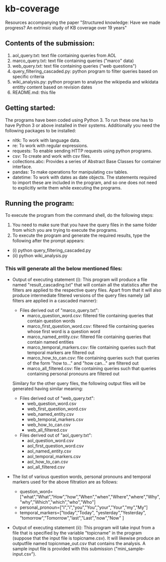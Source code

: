 # kb-coverage
Resources accompanying the paper "Structured knowledge: Have we made progress?  An extrinsic study of KB coverage over 19 years"
## Contents of the submission:
  1. aol_query.txt:                          text file containing queries from AOL
  2. marco_query.txt:                        text file containing queries ("marco" data)
  3. web_query.txt:                          text file containing queries ("web questions")
  4. query_filtering_cascaded.py:            python program to filter queries based on specific criteria 
  5. wiki_analysis.py:                       python program to analyse the wikipedia and wikidata entitty content based on revision dates
  6. README.md:                              this file
## Getting started:
The programs have been coded using Python 3. To run these one has to have Python 3 or above installed in their systems. Additionally you need the following packages to be         installed:
- nltk:		            To work with language data.
- re:		              To work with regular expressions.
- requests:		        To enable sending HTTP requests using python programs.
- csv:		              To create and work with csv files.
- collections.abc:     Provides a series of Abstract Base Classes for container interface.
- pandas:              To make operations for manipulating csv tables.
- datetime:            To work with dates as date objects.
The statements required to import these are included in the program, and so one does not need to explicitly write them while executing the programs.
## Running the program:
To execute the program from the command shell, do the following steps:
1. You need to make sure that you have the query files in the same folder from which you are trying to execute the programs.
2. To execute the program and generate the required results, type the following after the prompt appears:
 - (i)  python query_filtering_cascaded.py
 - (ii) python wiki_analysis.py 
### This will generate all the below mentioned files:
- Output of executing statement (i): This program will produce a file named "result_cascading.txt" that will contain all the statistics after the filters are applied to the respective query files. Apart from that it will also produce intermediate filtered versions of the query files namely (all filters are applied in a cascaded manner):
  - Files derived out of "marco_query.txt":
    - marco_question_word.csv: filtered file containing queries that contain question words
    - marco_first_question_word.csv: filtered file containing queries whose first word is a question word
    - marco_named_entity.csv: filtered file containing queries that contain named entities
    - marco_temporal_markers.csv: file containing queries such that temporal markers are filtered out
    - marco_how_to_can.csv: file containing queries such that queries of the form "how to..." and "how can..." are filtered out
    - marco_all_filtered.csv: file containing queries such that queries containing personal pronouns are filtered out
    
  Similary for the other query files, the following output files will be generated having similar meaning:
  - Files derived out of "web_query.txt":
     - web_question_word.csv
     - web_first_question_word.csv
     - web_named_entity.csv
     - web_temporal_markers.csv
     - web_how_to_can.csv
     - web_all_filtered.csv
  - Files derived out of "aol_query.txt":
     - aol_question_word.csv
     - aol_first_question_word.csv
     - aol_named_entity.csv
     - aol_temporal_markers.csv
     - aol_how_to_can.csv
     - aol_all_filtered.csv
 - The list of various question words, personal pronouns and temporal markers used for the above filtration are as follows:     
    - question_word=["what","What","How","how","When","when","Where","where","Why","why","Which","which","who","Who"]
    - personal_pronoun=["I","i","you","You","your","Your","my","My"]
    - temporal_markers=["today","Today", "yesterday","Yesterday", "tomorrow","Tomorrow","last","Last","now","Now" ]
   
   

- Output of executing statement (ii): This program will take input from a file that is specified by the variable "topicname" in the program (suppose that the input file is topicname.csv). It will likewise produce an outputfile named topicnmae_out.csv that contains the analysis. A sample input file is provided with this submission ("mini_sample-input.csv").



